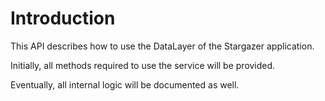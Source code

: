 # Introduction

This API describes how to use the DataLayer of the Stargazer application.

Initially, all methods required to use the service will be provided.

Eventually, all internal logic will be documented as well.